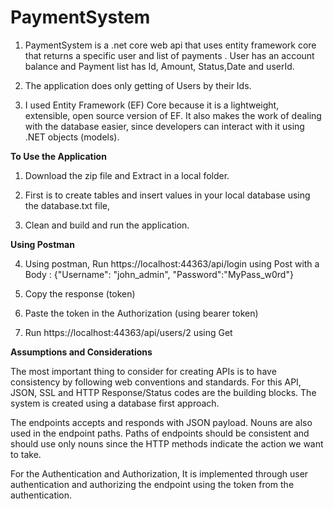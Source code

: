 # PaymentSystem

1. PaymentSystem is a .net core web api that uses entity framework core that returns a specific user and list of payments . 
   User has an account balance and Payment list has Id, Amount, Status,Date and userId.

2. The application does only getting of Users by their Ids.

3. I used Entity Framework (EF) Core because it is a lightweight, extensible, open source version of EF. 
   It also makes the work of dealing with the database easier, since developers can interact with it using .NET objects (models).

**To Use the Application**

1. Download the zip file and Extract in a local folder.

2. First is to create tables and insert values in your local database using the database.txt file,

3. Clean and build and run the application.

**Using Postman**

4. Using postman, Run https://localhost:44363/api/login using Post 
   with a Body :
   {"Username": "john_admin", "Password":"MyPass_w0rd"}

5. Copy the response (token)

6. Paste the token in the Authorization (using bearer token)

7. Run https://localhost:44363/api/users/2 using Get

**Assumptions and Considerations**

The most important thing to consider for creating APIs is to have consistency by following web conventions and standards.
For this API, JSON, SSL and HTTP Response/Status codes are the building blocks. The system is created using a database first approach.

The endpoints accepts and responds with JSON payload. Nouns are also used in the endpoint paths. Paths of endpoints should be consistent and should use only nouns since the HTTP methods indicate the action we want to take.

For the Authentication and Authorization, It is implemented through user authentication and authorizing the endpoint using the token from the authentication. 
